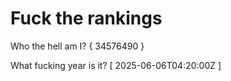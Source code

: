 # Fuck the rankings

Who the hell am I?
{ 34576490 }

What fucking year is it?
[ 2025-06-06T04:20:00Z ]
